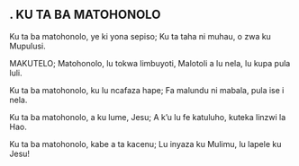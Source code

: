 ## . KU TA BA MATOHONOLO

Ku ta ba matohonolo, ye ki yona sepiso;
Ku ta taha ni muhau, o zwa ku Mupulusi.

MAKUTELO;
Matohonolo, lu tokwa limbuyoti,
Malotoli a lu nela, lu kupa pula luli.


Ku ta ba matohonolo, ku lu ncafaza hape;
Fa malundu ni mabala, pula ise i nela.


Ku ta ba matohonolo, a ku lume, Jesu;
A k’u lu fe katuluho, kuteka linzwi la Hao.


Ku ta ba matohonolo, kabe a ta kacenu;
Lu inyaza ku Mulimu, lu lapele ku Jesu!


